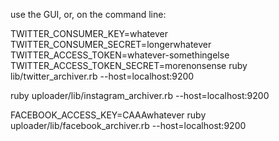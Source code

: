use the GUI, or, on the command line:

TWITTER_CONSUMER_KEY=whatever TWITTER_CONSUMER_SECRET=longerwhatever TWITTER_ACCESS_TOKEN=whatever-somethingelse TWITTER_ACCESS_TOKEN_SECRET=morenonsense ruby lib/twitter_archiver.rb --host=localhost:9200


ruby uploader/lib/instagram_archiver.rb --host=localhost:9200


FACEBOOK_ACCESS_KEY=CAAAwhatever ruby uploader/lib/facebook_archiver.rb --host=localhost:9200

